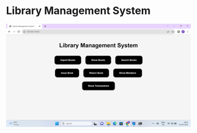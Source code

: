 # Library Management System
![Javatpoint](https://github.com/tohidworld/library_management_system/blob/main/project_screenshots/Screenshot%20(32).png)  
